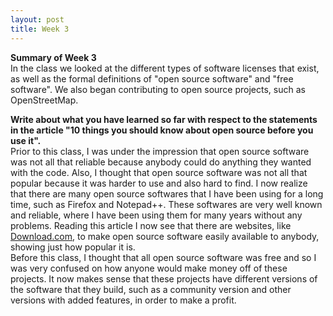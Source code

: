 ```yaml
---
layout: post
title: Week 3
---
```


**Summary of Week 3**  
In the class we looked at the different types of software licenses that exist, as well as the formal definitions of "open source software" and "free software". We also began contributing to open source projects, such as OpenStreetMap.

**Write about what you have learned so far with respect to the statements in the article "10 things you should know about open source before you use it".**  
Prior to this class, I was under the impression that open source software was not all that reliable because anybody could do anything they wanted with the code. Also, I thought that open source software was not all that popular because it was harder to use and also hard to find. I now realize that there are many open source softwares that I have been using for a long time, such as Firefox and Notepad++. These softwares are very well known and reliable, where I have been using them for many years without any problems. Reading this article I now see that there are websites, like [Download.com](https://download.cnet.com), to make open source software easily available to anybody, showing just how popular it is.  
Before this class, I thought that all open source software was free and so I was very confused on how anyone would make money off of these projects. It now makes sense that these projects have different versions of the software that they build, such as a community version and other versions with added features, in order to make a profit.
